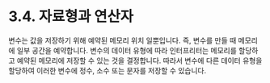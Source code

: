 # 3.4.    자료형과 연산자

변수는 값을 저장하기 위해 예약된 메모리 위치 일뿐입니다. 즉, 변수를 만들 때 메모리에 일부 공간을 예약합니다. 변수의 데이터 유형에 따라 인터프리터는 메모리를 할당하고 예약된 메모리에 저장할 수 있는 것을 결정합니다. 따라서 변수에 다른 데이터 유형을 할당하여 이러한 변수에 정수, 소수 또는 문자를 저장할 수 있습니다.

